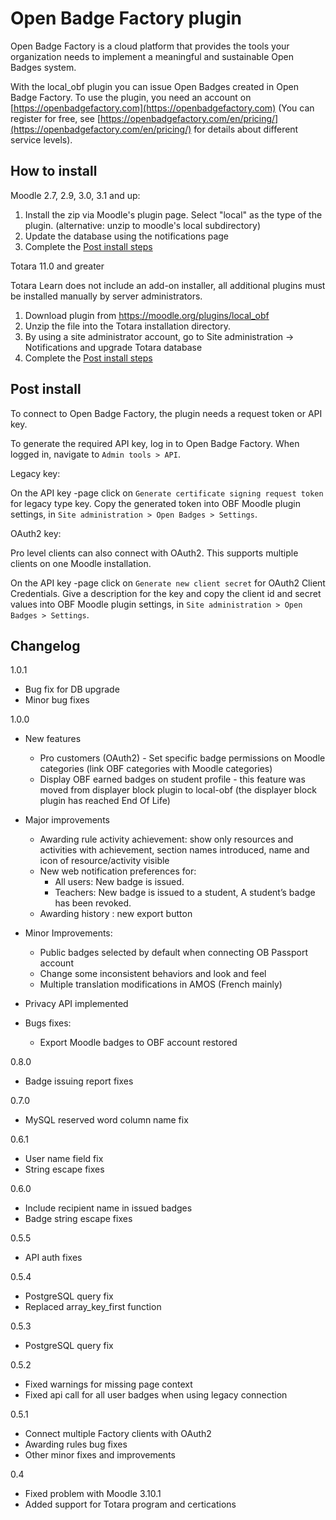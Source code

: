 Open Badge Factory plugin
=================

Open Badge Factory is a cloud platform that provides the tools your organization needs to implement a meaningful and sustainable Open Badges system.

With the local_obf plugin you can issue Open Badges created in Open Badge Factory. To use the plugin, you need an account on
[https://openbadgefactory.com](https://openbadgefactory.com) (You can register for free, see
[https://openbadgefactory.com/en/pricing/](https://openbadgefactory.com/en/pricing/) for details about different service levels).


How to install
--------------

Moodle 2.7, 2.9, 3.0, 3.1 and up:

1. Install the zip via Moodle's plugin page. Select "local" as the type of the plugin. (alternative: unzip to moodle's local subdirectory)
2. Update the database using the notifications page
3. Complete the [Post install steps](README.md#post-install)

Totara 11.0 and greater

Totara Learn does not include an add-on installer, all additional plugins must be installed manually by server administrators.

1. Download plugin from https://moodle.org/plugins/local_obf
2. Unzip the file into the Totara installation directory.
3. By using a site administrator account, go to Site administration → Notifications and upgrade Totara database
4. Complete the [Post install steps](README.md#post-install)

Post install
------------------

To connect to Open Badge Factory, the plugin needs a request token or API key.

To generate the required API key, log in to Open Badge Factory. When logged in, navigate to `Admin tools > API`.

Legacy key:

On the API key -page click on `Generate certificate signing request token` for legacy type key. Copy the generated token into OBF Moodle plugin settings, in `Site administration > Open Badges > Settings`.

OAuth2 key:

Pro level clients can also connect with OAuth2. This supports multiple clients on one Moodle installation.

On the API key -page click on `Generate new client secret` for OAuth2 Client Credentials. Give a description for the key and copy the client id and secret values into OBF Moodle plugin settings, in `Site administration > Open Badges > Settings`.

Changelog
------------------

1.0.1

- Bug fix for DB upgrade
- Minor bug fixes

1.0.0

- New features
  - Pro customers (OAuth2) - Set specific badge permissions on Moodle categories (link OBF categories with Moodle categories)
  - Display OBF earned badges on student profile - this feature was moved from displayer block plugin to local-obf (the displayer block plugin has reached End Of Life)

- Major improvements
  - Awarding rule activity achievement: show only resources and activities with achievement, section names introduced, name and icon of resource/activity visible
  - New web notification preferences for:
    - All users: New badge is issued.
    - Teachers: New badge is issued to a student, A student’s badge has been revoked.
  - Awarding history : new export button

- Minor Improvements:
  - Public badges selected by default when connecting OB Passport account
  - Change some inconsistent behaviors and look and feel
  - Multiple translation modifications in AMOS (French mainly)

- Privacy API implemented

- Bugs fixes:
  - Export Moodle badges to OBF account restored

0.8.0

- Badge issuing report fixes

0.7.0

- MySQL reserved word column name fix

0.6.1

- User name field fix
- String escape fixes

0.6.0

- Include recipient name in issued badges
- Badge string escape fixes

0.5.5

- API auth fixes

0.5.4

- PostgreSQL query fix
- Replaced array\_key\_first function

0.5.3

- PostgreSQL query fix

0.5.2

- Fixed warnings for missing page context
- Fixed api call for all user badges when using legacy connection

0.5.1

- Connect multiple Factory clients with OAuth2
- Awarding rules bug fixes
- Other minor fixes and improvements

0.4

- Fixed problem with Moodle 3.10.1
- Added support for Totara program and certications
